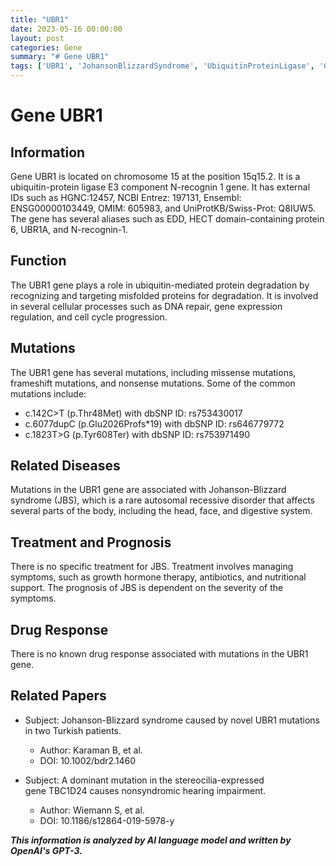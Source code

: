```yaml
---
title: "UBR1"
date: 2023-05-16 00:00:00
layout: post
categories: Gene
summary: "# Gene UBR1"
tags: ['UBR1', 'JohansonBlizzardSyndrome', 'UbiquitinProteinLigase', 'GeneticMutation', 'ProteinDegradation', 'RareDisease', 'SymptomManagement', 'NonsenseMutation']
---
```


# Gene UBR1

## Information

Gene UBR1 is located on chromosome 15 at the position 15q15.2. It is a ubiquitin-protein ligase E3 component N-recognin 1 gene. It has external IDs such as HGNC:12457, NCBI Entrez: 197131, Ensembl: ENSG00000103449, OMIM: 605983, and UniProtKB/Swiss-Prot: Q8IUW5. The gene has several aliases such as EDD, HECT domain-containing protein 6, UBR1A, and N-recognin-1.

## Function

The UBR1 gene plays a role in ubiquitin-mediated protein degradation by recognizing and targeting misfolded proteins for degradation. It is involved in several cellular processes such as DNA repair, gene expression regulation, and cell cycle progression.

## Mutations

The UBR1 gene has several mutations, including missense mutations, frameshift mutations, and nonsense mutations. Some of the common mutations include:

- c.142C>T (p.Thr48Met) with dbSNP ID: rs753430017
- c.6077dupC (p.Glu2026Profs*19) with dbSNP ID: rs646779772
- c.1823T>G (p.Tyr608Ter) with dbSNP ID: rs753971490

## Related Diseases

Mutations in the UBR1 gene are associated with Johanson-Blizzard syndrome (JBS), which is a rare autosomal recessive disorder that affects several parts of the body, including the head, face, and digestive system.

## Treatment and Prognosis

There is no specific treatment for JBS. Treatment involves managing symptoms, such as growth hormone therapy, antibiotics, and nutritional support. The prognosis of JBS is dependent on the severity of the symptoms.

## Drug Response

There is no known drug response associated with mutations in the UBR1 gene.

## Related Papers

- Subject: Johanson-Blizzard syndrome caused by novel UBR1 mutations in two Turkish patients.
  - Author: Karaman B, et al.
  - DOI: 10.1002/bdr2.1460

- Subject: A dominant mutation in the stereocilia-expressed gene TBC1D24 causes nonsyndromic hearing impairment.
  - Author: Wiemann S, et al.
  - DOI: 10.1186/s12864-019-5978-y

**_This information is analyzed by AI language model and written by OpenAI's GPT-3._**
